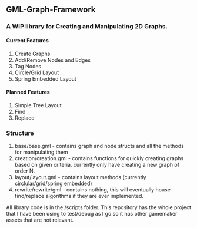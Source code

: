 ## GML-Graph-Framework 
### A WIP library for Creating and Manipulating 2D Graphs.

#### Current Features
1) Create Graphs
2) Add/Remove Nodes and Edges
3) Tag Nodes
4) Circle/Grid Layout
5) Spring Embedded Layout

#### Planned Features
1) Simple Tree Layout
2) Find
3) Replace


### Structure
1) base/base.gml - contains graph and node structs and all the methods for manipulating them
2) creation/creation.gml - contains functions for quickly creating graphs based on given criteria. currently only have creating a new graph of order N.
3) layout/layout.gml - contains layout methods (currently circlular/grid/spring embedded)
4) rewrite/rewrite/gml - contains nothing, this will eventually house find/replace algorithms if they are ever implemented.

All library code is in the /scripts folder. This repository has the whole project that I have been using to test/debug as I go so it has other gamemaker assets that are not relevant.
